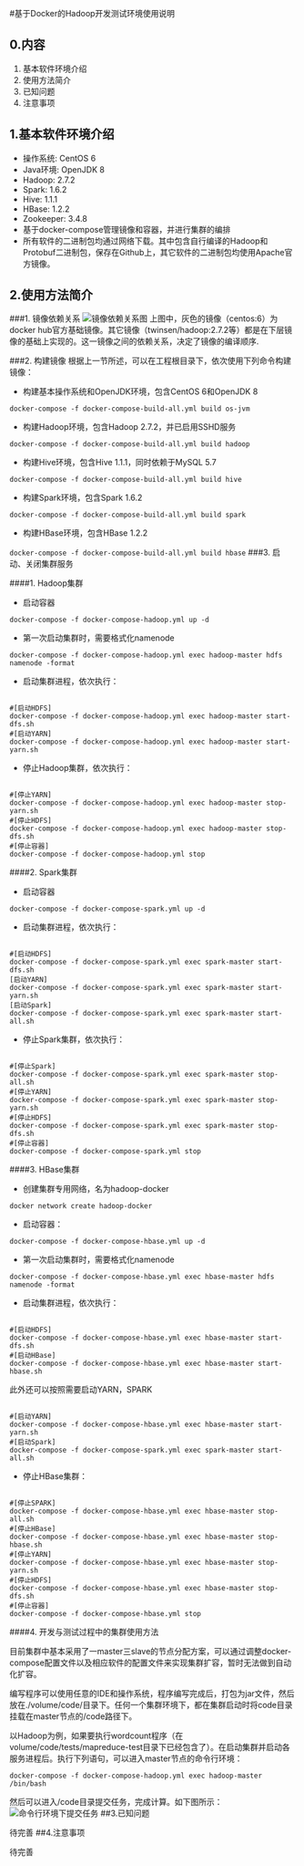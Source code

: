 #基于Docker的Hadoop开发测试环境使用说明

## 0.内容
1. 基本软件环境介绍
2. 使用方法简介
3. 已知问题
4. 注意事项

## 1.基本软件环境介绍

- 操作系统: CentOS 6
- Java环境: OpenJDK 8
- Hadoop: 2.7.2
- Spark: 1.6.2
- Hive: 1.1.1
- HBase: 1.2.2
- Zookeeper: 3.4.8
- 基于docker-compose管理镜像和容器，并进行集群的编排
- 所有软件的二进制包均通过网络下载。其中包含自行编译的Hadoop和Protobuf二进制包，保存在Github上，其它软件的二进制包均使用Apache官方镜像。

## 2.使用方法简介

###1. 镜像依赖关系
![镜像依赖关系图](https://github.com/ruoyu-chen/hadoop-docker/raw/master/arch.jpg "镜像依赖关系")
上图中，灰色的镜像（centos:6）为docker hub官方基础镜像。其它镜像（twinsen/hadoop:2.7.2等）都是在下层镜像的基础上实现的。这一镜像之间的依赖关系，决定了镜像的编译顺序.

###2. 构建镜像
根据上一节所述，可以在工程根目录下，依次使用下列命令构建镜像：
	
- 构建基本操作系统和OpenJDK环境，包含CentOS 6和OpenJDK 8
    
`docker-compose -f docker-compose-build-all.yml build os-jvm`

- 构建Hadoop环境，包含Hadoop 2.7.2，并已启用SSHD服务 

`docker-compose -f docker-compose-build-all.yml build hadoop`

- 构建Hive环境，包含Hive 1.1.1，同时依赖于MySQL 5.7

`docker-compose -f docker-compose-build-all.yml build hive`

- 构建Spark环境，包含Spark 1.6.2

`docker-compose -f docker-compose-build-all.yml build spark`

- 构建HBase环境，包含HBase 1.2.2

`docker-compose -f docker-compose-build-all.yml build hbase`
###3. 启动、关闭集群服务

####1. Hadoop集群

- 启动容器
    
<pre><code>docker-compose -f docker-compose-hadoop.yml up -d</code></pre>
	
- 第一次启动集群时，需要格式化namenode

<pre><code>docker-compose -f docker-compose-hadoop.yml exec hadoop-master hdfs namenode -format</code></pre>

- 启动集群进程，依次执行：

<pre><code>
#[启动HDFS]
docker-compose -f docker-compose-hadoop.yml exec hadoop-master start-dfs.sh
#[启动YARN]
docker-compose -f docker-compose-hadoop.yml exec hadoop-master start-yarn.sh
</code></pre>

- 停止Hadoop集群，依次执行：

<pre><code>
#[停止YARN]
docker-compose -f docker-compose-hadoop.yml exec hadoop-master stop-yarn.sh
#[停止HDFS]
docker-compose -f docker-compose-hadoop.yml exec hadoop-master stop-dfs.sh
#[停止容器]
docker-compose -f docker-compose-hadoop.yml stop</code></pre>

####2. Spark集群
- 启动容器

<pre><code>docker-compose -f docker-compose-spark.yml up -d</code></pre>

- 启动集群进程，依次执行：

<pre><code>
#[启动HDFS]
docker-compose -f docker-compose-spark.yml exec spark-master start-dfs.sh
[启动YARN]
docker-compose -f docker-compose-spark.yml exec spark-master start-yarn.sh
[启动Spark]
docker-compose -f docker-compose-spark.yml exec spark-master start-all.sh
</code></pre>

- 停止Spark集群，依次执行：

<pre><code>
#[停止Spark]
docker-compose -f docker-compose-spark.yml exec spark-master stop-all.sh
#[停止YARN]
docker-compose -f docker-compose-spark.yml exec spark-master stop-yarn.sh
#[停止HDFS]
docker-compose -f docker-compose-spark.yml exec spark-master stop-dfs.sh
#[停止容器]
docker-compose -f docker-compose-spark.yml stop</code></pre>

####3. HBase集群

- 创建集群专用网络，名为hadoop-docker

<pre><code>docker network create hadoop-docker</code></pre>

- 启动容器：

<pre><code>docker-compose -f docker-compose-hbase.yml up -d</code></pre>

- 第一次启动集群时，需要格式化namenode

<pre><code>docker-compose -f docker-compose-hbase.yml exec hbase-master hdfs namenode -format</code></pre>

- 启动集群进程，依次执行：

<pre><code>
#[启动HDFS]
docker-compose -f docker-compose-hbase.yml exec hbase-master start-dfs.sh
#[启动HBase]
docker-compose -f docker-compose-hbase.yml exec hbase-master start-hbase.sh
</code></pre>


此外还可以按照需要启动YARN，SPARK

<pre><code>
#[启动YARN]
docker-compose -f docker-compose-hbase.yml exec hbase-master start-yarn.sh
#[启动Spark]
docker-compose -f docker-compose-spark.yml exec spark-master start-all.sh</code></pre>

- 停止HBase集群：

<pre><code>
#[停止SPARK]
docker-compose -f docker-compose-hbase.yml exec hbase-master stop-all.sh
#[停止HBase]
docker-compose -f docker-compose-hbase.yml exec hbase-master stop-hbase.sh
#[停止YARN]
docker-compose -f docker-compose-hbase.yml exec hbase-master stop-yarn.sh
#[停止HDFS]
docker-compose -f docker-compose-hbase.yml exec hbase-master stop-dfs.sh
#[停止容器]
docker-compose -f docker-compose-hbase.yml stop
</code></pre>

####4. 开发与测试过程中的集群使用方法

目前集群中基本采用了一master三slave的节点分配方案，可以通过调整docker-compose配置文件以及相应软件的配置文件来实现集群扩容，暂时无法做到自动化扩容。

编写程序可以使用任意的IDE和操作系统，程序编写完成后，打包为jar文件，然后放在./volume/code/目录下。任何一个集群环境下，都在集群启动时将code目录挂载在master节点的/code路径下。

以Hadoop为例，如果要执行wordcount程序（在volume/code/tests/mapreduce-test目录下已经包含了）。在启动集群并启动各服务进程后。执行下列语句，可以进入master节点的命令行环境：

<pre><code>docker-compose -f docker-compose-hadoop.yml exec hadoop-master /bin/bash
</code></pre>

然后可以进入/code目录提交任务，完成计算。如下图所示：
![命令行环境下提交任务](https://github.com/ruoyu-chen/hadoop-docker/raw/master/submitJob.png)
##3.已知问题

待完善
##4.注意事项

待完善
